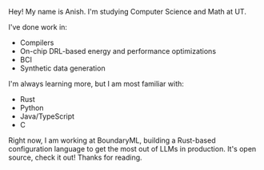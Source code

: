 Hey! My name is Anish. I'm studying Computer Science and Math at UT.

I've done work in:
- Compilers
- On-chip DRL-based energy and performance optimizations
- BCI
- Synthetic data generation

I'm always learning more, but I am most familiar with:
- Rust
- Python 
- Java/TypeScript
- C

Right now, I am working at BoundaryML, building a Rust-based configuration language to get the most out of LLMs in production. It's open source, check it out!
Thanks for reading.


